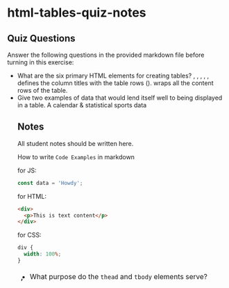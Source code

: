 # html-tables-quiz-notes

## Quiz Questions

Answer the following questions in the provided markdown file before turning in this exercise:

- What are the six primary HTML elements for creating tables?
  <table>, <thead>, <tbody>, <tfoot>, <tr>, <th>, <td>
- What purpose do the `thead` and `tbody` elements serve?
  <thead> defines the column titles with the table rows (<tr>). <tbody> wraps all the content rows of the table.
- Give two examples of data that would lend itself well to being displayed in a table.
  A calendar & statistical sports data

## Notes

All student notes should be written here.

How to write `Code Examples` in markdown

for JS:

```javascript
const data = 'Howdy';
```

for HTML:

```html
<div>
  <p>This is text content</p>
</div>
```

for CSS:

```css
div {
  width: 100%;
}
```
